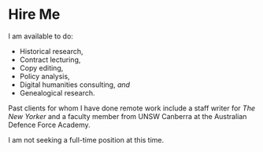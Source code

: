 # Hire Me

I am available to do: 
- Historical research,  
- Contract lecturing, 
- Copy editing, 
- Policy analysis, 
- Digital humanities consulting, *and* 
- Genealogical research. 

Past clients for whom I have done remote work include a staff writer for *The New Yorker* and a faculty member from UNSW Canberra at the Australian Defence Force Academy. 

I am not seeking a full-time position at this time. 

